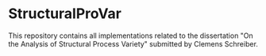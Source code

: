 # StructuralProVar
This repository contains all implementations related to the dissertation "On the Analysis of Structural Process Variety" submitted by Clemens Schreiber.
